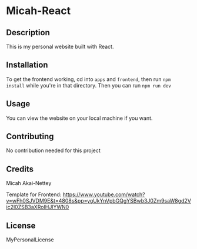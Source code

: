 # Micah-React

## Description

This is my personal website built with React.

## Installation

To get the frontend working, cd into `apps` and `frontend`, then run `npm install`
while you're in that directory. Then you can run `npm run dev`

## Usage

You can view the website on your local machine if you want.

## Contributing

No contribution needed for this project

## Credits

Micah Akai-Nettey

Template for Frontend: https://www.youtube.com/watch?v=wFh0SJVDM9E&t=4808s&pp=ygUkYnVpbGQgYSBwb3J0Zm9saW8gd2Vic2l0ZSB3aXRoIHJlYWN0

## License

MyPersonalLicense
